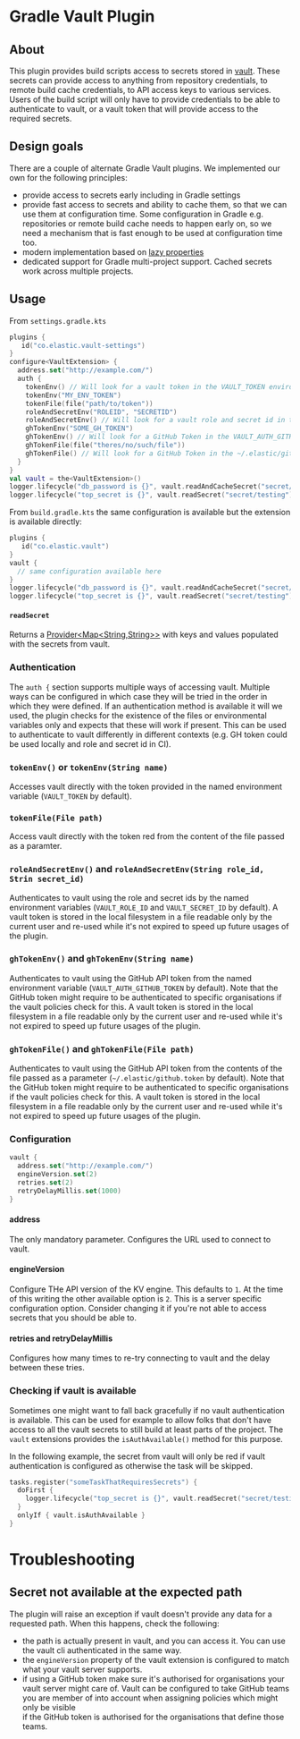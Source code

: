Gradle Vault Plugin
===================

About
-----

This plugin provides build scripts access to secrets stored in [vault](https://www.vaultproject.io/). These secrets can 
provide access to anything from repository credentials, to remote build cache credentials, to API access keys to various 
services. Users of the build script will only have to provide credentials to be able to authenticate to vault, or a vault 
token that will provide access to the required secrets.  

Design goals 
------------

There are a couple of alternate Gradle Vault plugins. We implemented our own for the following principles: 
- provide access to secrets early including in Gradle settings
- provide fast access to secrets and ability to cache them, so that we can use them at configuration time. Some 
  configuration in Gradle e.g. repositories or remote build cache needs to happen early on, so we need a mechanism that 
  is fast enough to be used at configuration time too.    
- modern implementation based on [lazy properties](https://docs.gradle.org/current/userguide/lazy_configuration.html#lazy_properties)
- dedicated support for Gradle multi-project support. Cached secrets work across multiple projects.

Usage
-----

From `settings.gradle.kts`
```kotlin
plugins {
   id("co.elastic.vault-settings")
}
configure<VaultExtension> {
  address.set("http://example.com/")
  auth {
    tokenEnv() // Will look for a vault token in the VAULT_TOKEN environmental variable
    tokenEnv("MY_ENV_TOKEN")
    tokenFile(file("path/to/token"))
    roleAndSecretEnv("ROLEID", "SECRETID")
    roleAndSecretEnv() // Will look for a vault role and secret id in the VAULT_ROLE_ID and VAULT_SECRET_ID environmental variables 
    ghTokenEnv("SOME_GH_TOKEN")
    ghTokenEnv() // Will look for a GitHub Token in the VAULT_AUTH_GITHUB_TOKEN environment variable
    ghTokenFile(file("theres/no/such/file"))
    ghTokenFile() // Will look for a GitHub Token in the ~/.elastic/github.token file
  }
}
val vault = the<VaultExtension>()                  
logger.lifecycle("db_password is {}", vault.readAndCacheSecret("secret/testing").get()["db_password"])
logger.lifecycle("top_secret is {}", vault.readSecret("secret/testing").get()["top_secret"])
```

From `build.gradle.kts` the same configuration is available but the extension is available directly:
```kotlin
plugins {
   id("co.elastic.vault")
}
vault {
  // same configuration available here 
}
logger.lifecycle("db_password is {}", vault.readAndCacheSecret("secret/testing").get()["db_password"])
logger.lifecycle("top_secret is {}", vault.readSecret("secret/testing").get()["top_secret"])
```

#### `readSecret`

Returns a [Provider<Map<String,String>>](https://docs.gradle.org/current/javadoc/org/gradle/api/provider/Provider.html) 
with keys and values populated with the secrets from vault.  

### Authentication

The `auth {` section supports multiple ways of accessing vault. Multiple ways can be configured in which case they will 
be tried in the order in which they were defined. If an authentication method is available it will we used, 
the plugin checks for the existence of the files or environmental variables only and expects that these will work if 
present. This can be used to authenticate to vault differently in different contexts (e.g. GH token could be used locally
and role and secret id in CI).

### `tokenEnv()` or `tokenEnv(String name)`

Accesses vault directly with the token provided in the named environment variable (`VAULT_TOKEN` by default).

### `tokenFile(File path)`

Access vault directly with the token red from the content of the file passed as a paramter. 

### `roleAndSecretEnv()` and `roleAndSecretEnv(String role_id, Strin secret_id)` 

Authenticates to vault using the role and secret ids by the named environment variables 
(`VAULT_ROLE_ID` and `VAULT_SECRET_ID` by default).
A vault token is stored in the local filesystem in a file readable only by the current user and re-used while it's not 
expired to speed up future usages of the plugin. 

### `ghTokenEnv()` and `ghTokenEnv(String name)`

Authenticates to vault using the GitHub API token from the named environment variable (`VAULT_AUTH_GITHUB_TOKEN` by default).
Note that the GitHub token might require to be authenticated to specific organisations if the vault policies check for this.
A vault token is stored in the local filesystem in a file readable only by the current user and re-used while it's not
expired to speed up future usages of the plugin.

### `ghTokenFile()` and `ghTokenFile(File path)`

Authenticates to vault using the GitHub API token from the contents of the file passed as a parameter 
(`~/.elastic/github.token` by default).
Note that the GitHub token might require to be authenticated to specific organisations if the vault policies check for this.
A vault token is stored in the local filesystem in a file readable only by the current user and re-used while it's not
expired to speed up future usages of the plugin.

### Configuration

```kotlin
vault {
  address.set("http://example.com/")
  engineVersion.set(2)
  retries.set(2)
  retryDelayMillis.set(1000)
}
```

#### address

The only mandatory parameter. Configures the URL used to connect to vault.

#### engineVersion

Configure THe API version of the KV engine. This defaults to `1`. At the time of this writing the other available option
is `2`. This is a server specific configuration option. Consider changing it if you're not able to access secrets that 
you should be able to.   

#### retries and retryDelayMillis

Configures how many times to re-try connecting to vault and the delay between these tries.

### Checking if vault is available 

Sometimes one might want to fall back gracefully if no vault authentication is available. This can be used for example 
to allow folks that don't have access to all the vault secrets to still build at least parts of the project.
The `vault` extensions provides the `isAuthAvailable()` method for this purpose.  

In the following example, the secret from vault will only be red if vault authentication is configured as otherwise the
task will be skipped.
```kotlin
tasks.register("someTaskThatRequiresSecrets") {
  doFirst {
    logger.lifecycle("top_secret is {}", vault.readSecret("secret/testing").get()["top_secret"])
  }
  onlyIf { vault.isAuthAvailable }
}
```

# Troubleshooting 

## Secret not available at the expected path 

The plugin will raise an exception if vault doesn't provide any data for a requested path. 
When this happens, check the following: 
   - the path is actually present in vault, and you can access it. You can use the vault cli authenticated in the same way.
   - the `engineVersion` property of the vault extension is configured to match what your vault server supports. 
   - if using a GitHub token make sure it's authorised for organisations your vault server might care of. Vault can be 
     configured to take GitHub teams you are member of into account when assigning policies which might only be visible   
     if the GitHub token is authorised for the organisations that define those teams.
